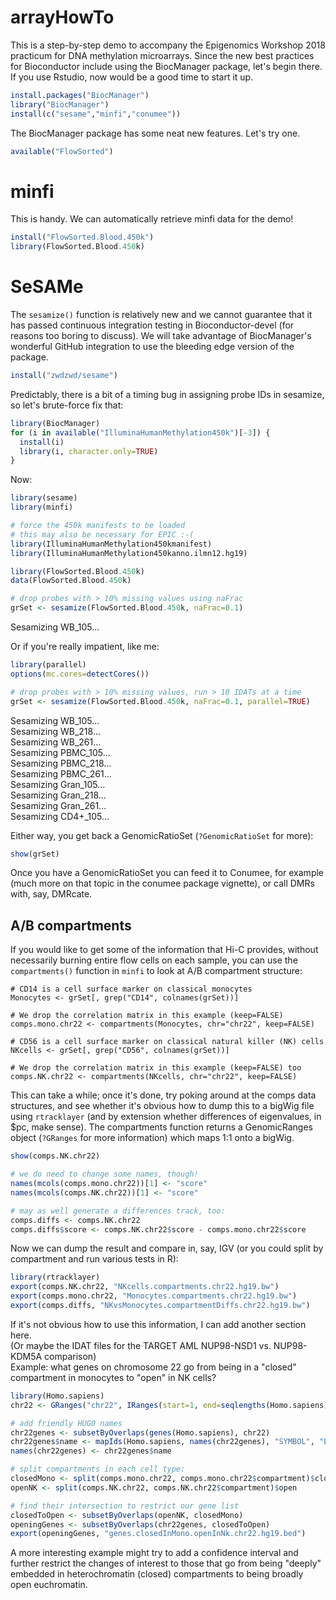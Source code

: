 # arrayHowTo

This is a step-by-step demo to accompany the Epigenomics Workshop 2018 practicum for DNA methylation microarrays.
Since the new best practices for Bioconductor include using the BiocManager package, let's begin there.
If you use Rstudio, now would be a good time to start it up. 

```R
install.packages("BiocManager")
library("BiocManager")
install(c("sesame","minfi","conumee"))
```

The BiocManager package has some neat new features.  Let's try one.

```R
available("FlowSorted")
```

# minfi

This is handy. We can automatically retrieve minfi data for the demo!

```R
install("FlowSorted.Blood.450k") 
library(FlowSorted.Blood.450k)
```

# SeSAMe

The ```sesamize()``` function is relatively new and we cannot guarantee that it has passed continuous integration testing in Bioconductor-devel (for reasons too boring to discuss).  We will take advantage of BiocManager's wonderful GitHub integration to use the bleeding edge version of the package.
```R
install("zwdzwd/sesame")
```

Predictably, there is a bit of a timing bug in assigning probe IDs in sesamize, so let's brute-force fix that:
```R
library(BiocManager)
for (i in available("IlluminaHumanMethylation450k")[-3]) {
  install(i) 
  library(i, character.only=TRUE)
} 
```

Now:

```R
library(sesame)
library(minfi) 

# force the 450k manifests to be loaded
# this may also be necessary for EPIC :-(
library(IlluminaHumanMethylation450kmanifest)
library(IlluminaHumanMethylation450kanno.ilmn12.hg19) 

library(FlowSorted.Blood.450k) 
data(FlowSorted.Blood.450k) 

# drop probes with > 10% missing values using naFrac
grSet <- sesamize(FlowSorted.Blood.450k, naFrac=0.1) 
```
Sesamizing WB_105...

Or if you're really impatient, like me:

```R
library(parallel) 
options(mc.cores=detectCores())

# drop probes with > 10% missing values, run > 10 IDATs at a time
grSet <- sesamize(FlowSorted.Blood.450k, naFrac=0.1, parallel=TRUE) 
```
Sesamizing WB_105...    
Sesamizing WB_218...    
Sesamizing WB_261...    
Sesamizing PBMC_105...    
Sesamizing PBMC_218...    
Sesamizing PBMC_261...    
Sesamizing Gran_105...    
Sesamizing Gran_218...    
Sesamizing Gran_261...    
Sesamizing CD4+_105...    

Either way, you get back a GenomicRatioSet (```?GenomicRatioSet``` for more):

```R
show(grSet)
```

Once you have a GenomicRatioSet you can feed it to Conumee, for example (much more on that topic in the conumee package vignette), or call DMRs with, say, DMRcate.

## A/B compartments

If you would like to get some of the information that Hi-C provides, without necessarily burning entire flow cells on each sample, you can use the ```compartments()``` function in ```minfi``` to look at A/B compartment structure:

```
# CD14 is a cell surface marker on classical monocytes
Monocytes <- grSet[, grep("CD14", colnames(grSet))] 

# We drop the correlation matrix in this example (keep=FALSE)
comps.mono.chr22 <- compartments(Monocytes, chr="chr22", keep=FALSE) 

# CD56 is a cell surface marker on classical natural killer (NK) cells
NKcells <- grSet[, grep("CD56", colnames(grSet))] 

# We drop the correlation matrix in this example (keep=FALSE) too
comps.NK.chr22 <- compartments(NKcells, chr="chr22", keep=FALSE)
```

This can take a while; once it's done, try poking around at the comps data structures, and see whether it's obvious how to dump this to a bigWig file using ```rtracklayer``` (and by extension whether differences of eigenvalues, in $pc, make sense).
The compartments function returns a GenomicRanges object (```?GRanges``` for more information) which maps 1:1 onto a bigWig.

```R
show(comps.NK.chr22)

# we do need to change some names, though!
names(mcols(comps.mono.chr22))[1] <- "score"
names(mcols(comps.NK.chr22))[1] <- "score"

# may as well generate a differences track, too:
comps.diffs <- comps.NK.chr22
comps.diffs$score <- comps.NK.chr22$score - comps.mono.chr22$score
```

Now we can dump the result and compare in, say, IGV (or you could split by compartment and run various tests in R):

```R
library(rtracklayer)
export(comps.NK.chr22, "NKcells.compartments.chr22.hg19.bw")
export(comps.mono.chr22, "Monocytes.compartments.chr22.hg19.bw")
export(comps.diffs, "NKvsMonocytes.compartmentDiffs.chr22.hg19.bw")
```

If it's not obvious how to use this information, I can add another section here.    
(Or maybe the IDAT files for the TARGET AML NUP98-NSD1 vs. NUP98-KDM5A comparison)    
Example: what genes on chromosome 22 go from being in a "closed" compartment in monocytes to "open" in NK cells?

```R
library(Homo.sapiens)
chr22 <- GRanges("chr22", IRanges(start=1, end=seqlengths(Homo.sapiens)["chr22"]))

# add friendly HUGO names 
chr22genes <- subsetByOverlaps(genes(Homo.sapiens), chr22)
chr22genes$name <- mapIds(Homo.sapiens, names(chr22genes), "SYMBOL", "ENTREZID")
names(chr22genes) <- chr22genes$name

# split compartments in each cell type: 
closedMono <- split(comps.mono.chr22, comps.mono.chr22$compartment)$closed
openNK <- split(comps.NK.chr22, comps.NK.chr22$compartment)$open

# find their intersection to restrict our gene list
closedToOpen <- subsetByOverlaps(openNK, closedMono)
openingGenes <- subsetByOverlaps(chr22genes, closedToOpen)
export(openingGenes, "genes.closedInMono.openInNk.chr22.hg19.bed") 
```

A more interesting example might try to add a confidence interval and further restrict the changes of interest to those that go from being "deeply" embedded in heterochromatin (closed) compartments to being broadly open euchromatin.
